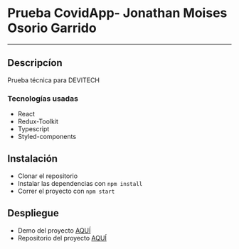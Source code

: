 # Prueba CovidApp- Jonathan Moises Osorio Garrido
---


## Descripcíon
Prueba técnica para DEVITECH

### Tecnologías usadas
- React
- Redux-Toolkit
- Typescript
- Styled-components

## Instalación
- Clonar el repositorio
- Instalar las dependencias con `npm install`
- Correr el proyecto con `npm start`

## Despliegue

- Demo del proyecto [AQUÍ](https://pruebadev.vercel.app/)
- Repositorio del proyecto [AQUÍ](https://github.com/jonathan4342/pruebaDev)
